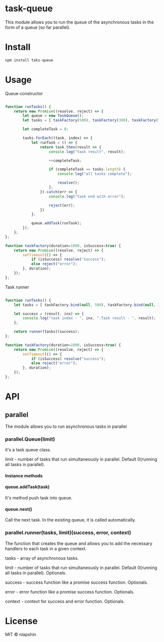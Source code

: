 # task-queue

This module allows you to run the queue of the asynchronous tasks in the form of a queue (so far parallel).

# Install

```sh
npm install taks-queue
```

# Usage

Queue constructor

```js

function runTasks() {
	return new Promise((resolve, reject) => {
		let queue = new TaskQueue();
		let tasks = [ taskFactory(500), taskFactory(300), taskFactory(100) ];

		let completeTask = 0;

		tasks.forEach((task, index) => {
			let runTask = () => {
				return task.then(result => {
					console.log("task result", result);

					++completeTask;

					if (completeTask == tasks.length) {
						console.log("all tasks complete");

						resolve();
					};
				}).catch(err => {
					console.log("task end with error");

					reject(err);
				})
			};

			queue.addTask(runTask);
		});	
	};	
};

function taskFactory(duration=1000, isSuccess=true) {
	return new Promise((resolve, reject) => {
		setTimeout(() => {
			if (isSuccess) resolve("success");
			else reject("error");
		}, duration);
	});
};
```

Task runner

```js

function runTasks() {
	let tasks = [ taskFactory.bind(null, 500), taskFactory.bind(null, 300), taskFactory.bind(null, 100) ];

	let success = (result, inx) => {
		console.log("task index - ", inx, ".Task result - ", result);
	};

	return runner(tasks)(success);
};

function taskFactory(duration=1000, isSuccess=true) {
	return new Promise((resolve, reject) => {
		setTimeout(() => {
			if (isSuccess) resolve("success");
			else reject("error");
		}, duration);
	});
};

```

# API

## parallel

The module allows you to run asynchronous tasks in parallel

### parallel.Queue(limit)

it's a task queue class.

limit - number of tasks that run simultaneously in parallel. Default 0(running all tasks in parallel).

#### Instance methods

#### queue.addTask(task)

It's method push task into queue.

#### queue.next()

Call the next task. In the existing queue, it is called automatically.

### parallel.runner(tasks, limit)(success, error, context)

The function that creates the queue and allows you to add the necessary handlers to each task in a given context.

tasks - array of asynchronous tasks.

limit - number of tasks that run simultaneously in parallel. Default 0(running all tasks in parallel). Optionals.

success - success function like a promise success function. Optionals.

error - error function like a promise success function. Optionals.

context - context for success and error function. Optionals.

# License

MIT © nlapshin
